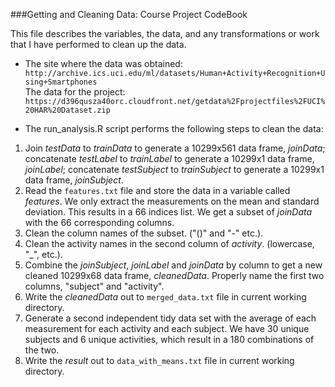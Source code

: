 ###Getting and Cleaning Data: Course Project CodeBook

This file describes the variables, the data, and any transformations or work that I have performed to clean up the data.  

* The site where the data was obtained:  
`http://archive.ics.uci.edu/ml/datasets/Human+Activity+Recognition+Using+Smartphones`      
The data for the project:  
`https://d396qusza40orc.cloudfront.net/getdata%2Fprojectfiles%2FUCI%20HAR%20Dataset.zip` 

* The run_analysis.R script performs the following steps to clean the data:   
 1) Join *testData* to *trainData* to generate a 10299x561 data frame, *joinData*; concatenate *testLabel* to *trainLabel* to generate a 10299x1 data frame, *joinLabel*; concatenate *testSubject* to *trainSubject* to generate a 10299x1 data frame, *joinSubject*.  
 2) Read the `features.txt` file and store the data in a variable called *features*. We only extract the measurements on the mean and standard deviation. This results in a 66 indices list. We get a subset of *joinData* with the 66 corresponding columns.  
 3) Clean the column names of the subset. ("()" and "-" etc.).  
 4) Clean the activity names in the second column of *activity*. (lowercase, "_", etc.).  
 5) Combine the *joinSubject*, *joinLabel* and *joinData* by column to get a new cleaned 10299x68 data frame, *cleanedData*.   Properly name the first two columns, "subject" and "activity".  
 6) Write the *cleanedData* out to `merged_data.txt` file in current working directory.  
 7) Generate a second independent tidy data set with the average of each measurement for each activity and each subject. We have 30 unique subjects and 6 unique activities, which result in a 180 combinations of the two.  
 8) Write the *result* out to `data_with_means.txt` file in current working directory.  
